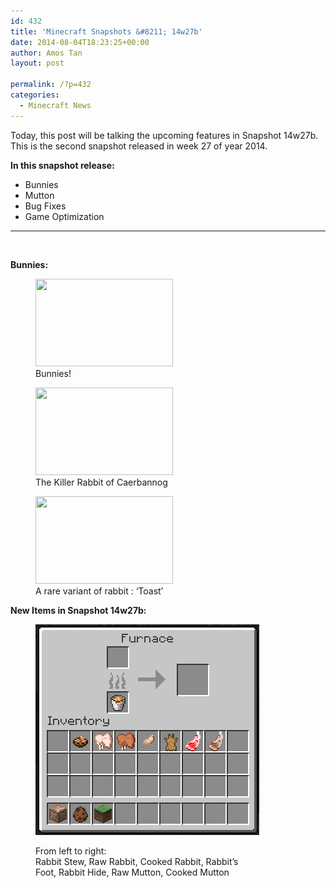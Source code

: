 ```yaml
---
id: 432
title: 'Minecraft Snapshots &#8211; 14w27b'
date: 2014-08-04T18:23:25+00:00
author: Amos Tan
layout: post

permalink: /?p=432
categories:
  - Minecraft News
---
```

Today, this post will be talking the upcoming features in Snapshot 14w27b. This is the second snapshot released in week 27 of year 2014.

**In this snapshot release:**

  * Bunnies
  * Mutton
  * Bug Fixes
  * Game Optimization

* * *

&nbsp;

**Bunnies:**

<div id='gallery-10' class='gallery galleryid-432 gallery-columns-3 gallery-size-thumbnail'>
  <figure class='gallery-item'> 
  
  <div class='gallery-icon landscape'>
    <a href='http://128.199.175.217/?attachment_id=460#main'><img width="220" height="140" src="http://128.199.175.217/wp-content/uploads/2014/08/2014-08-06_15.20.24-220x140.png" class="attachment-thumbnail size-thumbnail" alt="" aria-describedby="gallery-10-460" /></a>
  </div><figcaption class='wp-caption-text gallery-caption' id='gallery-10-460'> Bunnies! </figcaption></figure><figure class='gallery-item'> 
  
  <div class='gallery-icon landscape'>
    <a href='http://128.199.175.217/?attachment_id=461#main'><img width="220" height="140" src="http://128.199.175.217/wp-content/uploads/2014/08/2014-08-06_15.23.27-220x140.png" class="attachment-thumbnail size-thumbnail" alt="" aria-describedby="gallery-10-461" /></a>
  </div><figcaption class='wp-caption-text gallery-caption' id='gallery-10-461'> The Killer Rabbit of Caerbannog </figcaption></figure><figure class='gallery-item'> 
  
  <div class='gallery-icon portrait'>
    <a href='http://128.199.175.217/?attachment_id=463#main'><img width="220" height="140" src="http://128.199.175.217/wp-content/uploads/2014/08/2014-08-06_15.26.01-220x140.png" class="attachment-thumbnail size-thumbnail" alt="" aria-describedby="gallery-10-463" /></a>
  </div><figcaption class='wp-caption-text gallery-caption' id='gallery-10-463'> A rare variant of rabbit : &#8216;Toast&#8217; </figcaption></figure>
</div>

**New Items in Snapshot 14w27b:**<figure id="attachment_464" style="width: 358px" class="wp-caption aligncenter">

[<img class="wp-image-464 size-full" src="/wp-content/uploads/2014/08/2014-08-06_15.28.14.png" alt="From left to right: Rabbit Stew, Raw Rabbit, Cooked Rabbit, Rabbit's Foot, Rabbit Hide, Raw Mutton, Cooked Mutton  " width="358" height="337" />](/wp-content/uploads/2014/08/2014-08-06_15.28.14.png)<figcaption class="wp-caption-text">From left to right:   
Rabbit Stew, Raw Rabbit, Cooked Rabbit, Rabbit&#8217;s Foot, Rabbit Hide, Raw Mutton, Cooked Mutton</figcaption></figure> 

&nbsp;